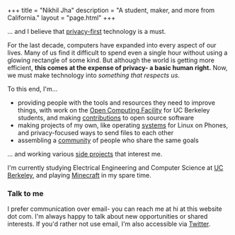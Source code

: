 +++
title = "Nikhil Jha"
description = "A student, maker, and more from California."
layout = "page.html"
+++

... and I believe that [privacy-first](https://www.eff.org/issues/privacy) technology is a must.

For the last decade, computers have expanded into every aspect of our lives. Many of us find it difficult to spend even a single hour without using a glowing rectangle of some kind. But although the world is getting more efficient, **this comes at the expense of privacy- a basic human right.** Now, we must make technology into *something that respects us*.

To this end, I'm...

- providing people with the tools and resources they need to improve things, with work on the [Open Computing Facility](https://github.com/ocf) for UC Berkeley students, and making [contributions](https://github.com/nikhiljha) to open source software
- making projects of my own, like operating [systems](https://github.com/nikhiljha/pp-fedora-sdsetup) for Linux on Phones, and privacy-focused ways to send files to each other
- assembling a [community](https://isogram.org/) of people who share the same goals

... and working various [side projects](/projects) that interest me.

I'm currently studying Electrical Engineering and Computer Science at [UC Berkeley](https://berkeley.edu/), and playing [Minecraft](https://minecraft.net) in my spare time.

### Talk to me

I prefer communication over email- you can reach me at hi at this website dot com. I'm always happy to talk about
new opportunities or shared interests. If you'd rather not use email, I'm also accessible via [Twitter](https://twitter.com/jhanikhil).
